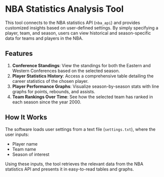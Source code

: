 # NBA Statistics Analysis Tool

This tool connects to the NBA statistics API (`nba_api`) and provides customized insights based on user-defined settings. By simply specifying a player, team, and season, users can view historical and season-specific data for teams and players in the NBA.

## Features

1. **Conference Standings**: View the standings for both the Eastern and Western Conferences based on the selected season.
2. **Player Statistics History**: Access a comprehensive table detailing the career statistics of the chosen player.
3. **Player Performance Graphs**: Visualize season-by-season stats with line graphs for points, rebounds, and assists.
4. **Team Rankings Over Time**: See how the selected team has ranked in each season since the year 2000.

## How It Works

The software loads user settings from a text file (`settings.txt`), where the user inputs:
- Player name
- Team name
- Season of interest

Using these inputs, the tool retrieves the relevant data from the NBA statistics API and presents it in easy-to-read tables and graphs.
